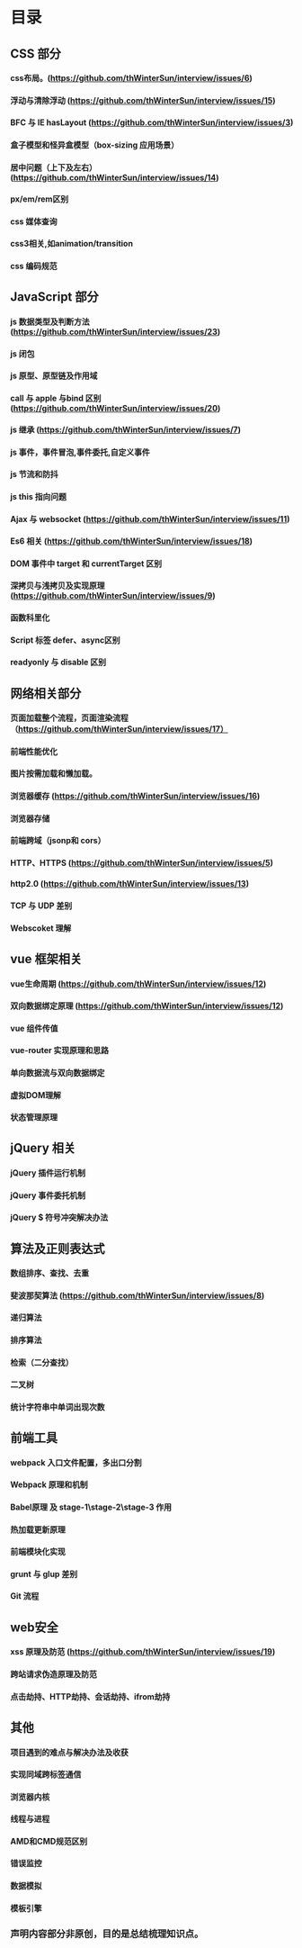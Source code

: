 
# 目录

## CSS 部分

#### css布局。(https://github.com/thWinterSun/interview/issues/6)
#### 浮动与清除浮动 (https://github.com/thWinterSun/interview/issues/15)
#### BFC 与 IE hasLayout   (https://github.com/thWinterSun/interview/issues/3)
#### 盒子模型和怪异盒模型（box-sizing 应用场景）
#### 居中问题（上下及左右）(https://github.com/thWinterSun/interview/issues/14)
#### px/em/rem区别
#### css 媒体查询
#### css3相关,如animation/transition
#### css 编码规范

## JavaScript 部分

#### js 数据类型及判断方法 (https://github.com/thWinterSun/interview/issues/23)
#### js 闭包
#### js 原型、原型链及作用域
#### call 与 apple 与bind 区别 (https://github.com/thWinterSun/interview/issues/20)
#### js 继承 (https://github.com/thWinterSun/interview/issues/7)
#### js 事件，事件冒泡,事件委托,自定义事件
#### js 节流和防抖
#### js this 指向问题
#### Ajax 与 websocket (https://github.com/thWinterSun/interview/issues/11)
#### Es6 相关 (https://github.com/thWinterSun/interview/issues/18)
#### DOM 事件中 target 和 currentTarget 区别
#### 深拷贝与浅拷贝及实现原理 (https://github.com/thWinterSun/interview/issues/9)
#### 函数科里化
#### Script 标签 defer、async区别
#### readyonly 与 disable 区别

## 网络相关部分

#### 页面加载整个流程，页面渲染流程 （https://github.com/thWinterSun/interview/issues/17）
#### 前端性能优化
#### 图片按需加载和懒加载。
#### 浏览器缓存  (https://github.com/thWinterSun/interview/issues/16)
#### 浏览器存储
#### 前端跨域（jsonp和 cors）
#### HTTP、HTTPS (https://github.com/thWinterSun/interview/issues/5)
#### http2.0 (https://github.com/thWinterSun/interview/issues/13)
#### TCP 与 UDP 差别
#### Webscoket 理解

## vue 框架相关

#### vue生命周期 (https://github.com/thWinterSun/interview/issues/12)
#### 双向数据绑定原理 (https://github.com/thWinterSun/interview/issues/12)
#### vue 组件传值
#### vue-router 实现原理和思路
#### 单向数据流与双向数据绑定
#### 虚拟DOM理解
#### 状态管理原理

## jQuery 相关
#### jQuery 插件运行机制
#### jQuery 事件委托机制
#### jQuery $ 符号冲突解决办法
## 算法及正则表达式
#### 数组排序、查找、去重
#### 斐波那契算法 (https://github.com/thWinterSun/interview/issues/8)
#### 递归算法
#### 排序算法
#### 检索（二分查找）
#### 二叉树
#### 统计字符串中单词出现次数

## 前端工具
#### webpack 入口文件配置，多出口分割
#### Webpack 原理和机制
#### Babel原理 及 stage-1\stage-2\stage-3 作用 
#### 热加载更新原理
#### 前端模块化实现
#### grunt 与 glup 差别
#### Git 流程

## web安全
#### xss 原理及防范 (https://github.com/thWinterSun/interview/issues/19)
#### 跨站请求伪造原理及防范
#### 点击劫持、HTTP劫持、会话劫持、ifrom劫持

## 其他
#### 项目遇到的难点与解决办法及收获
#### 实现同域跨标签通信
#### 浏览器内核
#### 线程与进程
#### AMD和CMD规范区别
#### 错误监控
#### 数据模拟
#### 模板引擎


### 声明内容部分非原创，目的是总结梳理知识点。


